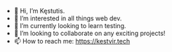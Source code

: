 - 👋 Hi, I’m Kęstutis.
- 👀 I’m interested in all things web dev.
- 🌱 I’m currently looking to learn testing.
- 💞️ I’m looking to collaborate on any exciting projects!
- 📫 How to reach me: https://kestvir.tech

<!---
kestvir/kestvir is a ✨ special ✨ repository because its `README.md` (this file) appears on your GitHub profile.
You can click the Preview link to take a look at your changes.
--->
